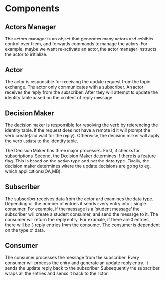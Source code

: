 # Components

## Actors Manager

The actors manager is an object that generates many actors and exhibits control over them, and forwards commands to manage the actors. For example, maybe we want re-activate an actor, the actor manager instructs the actor to initialize.

## Actor
The actor is responsible for receiving the update request from the topic exchange. The actor only communicates with a subscriber. An actor receives the reply from the subscriber. After they will attempt to update the identity table based on the content of reply message.


## Decision Maker

The decision maker is responsible for resolving the verb by referencing the identity table. If the request does not have a remote id it will prompt the verb create(and wait for the reply). Otherwise, the decision maker will apply the verb `update` to the identity table.   

The Decision Maker has three major processes. First, it checks for subscriptions. Second, the Decision Maker determines if there is a feature flag. This is based on the action type and not the data type. Finally, the decision maker determines where the update decisions are going to eg. which applications(OA,MB).


## Subscriber
The subscriber receives data from the actor and examines the data type. Depending on the number of entries it sends every entry into a single consumer. For example, if the message is a 'student message' the subscriber will create a student consumer, and send the message to it. The consumer will return the reply entry. For example, if there are 3 entries, there will be 3 reply entries from the consumer. The consumer is dependent on the type of data.

## Consumer
The consumer processes the message from the subscriber. Every consumer will process the entry and generate an update reply entry. It sends the update reply back to the subscriber. Subsequently the subscriber wraps all the entries and sends it back to the actor. 